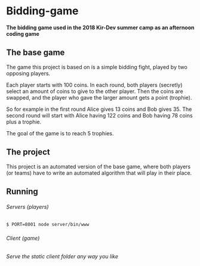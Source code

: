 # Bidding-game

**The bidding game used in the 2018 Kir-Dev summer camp as an afternoon coding game**

## The base game

The game this project is based on is a simple bidding fight, played by two opposing players.

Each player starts with 100 coins. In each round, both players (secretly) select an amount of coins to give to the other player. Then the coins are swapped, and the player who gave the larger amount gets a point (trophie).

So for example in the first round Alice gives 13 coins and Bob gives 35. The second round will start with Alice having 122 coins and Bob having 78 coins plus a trophie.

The goal of the game is to reach 5 trophies.

## The project

This project is an automated version of the base game, where both players (or teams) have to write an automated algorithm that will play in their place.

## Running

###### Servers (players)

```bash
$ PORT=8001 node server/bin/www
```

###### Client (game)

_Serve the static client folder any way you like_
